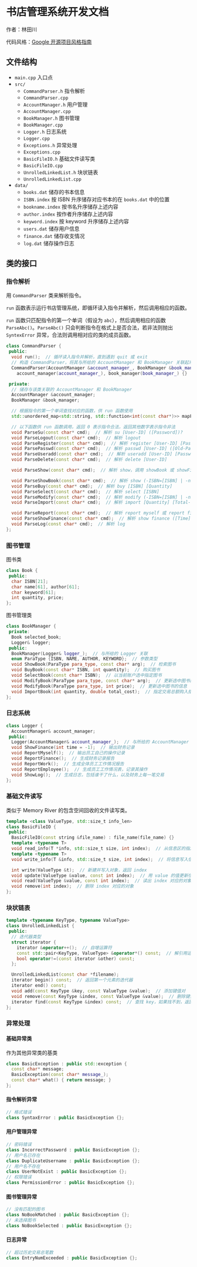# 书店管理系统开发文档

作者：林田川

代码风格：[Google 开源项目风格指南](https://zh-google-styleguide.readthedocs.io/en/latest/)

## 文件结构

- `main.cpp` 入口点
- `src/`
  - `CommandParser.h` 指令解析
  - `CommandParser.cpp`
  - `AccountManager.h` 用户管理
  - `AccountManager.cpp`
  - `BookManager.h` 图书管理
  - `BookManager.cpp`
  - `Logger.h` 日志系统
  - `Logger.cpp`
  - `Exceptions.h` 异常处理
  - `Exceptions.cpp`
  - `BasicFileIO.h` 基础文件读写类
  - `BasicFileIO.cpp`
  - `UnrolledLinkedList.h` 块状链表
  - `UnrolledLinkedList.cpp`
- `data/`
  - `books.dat` 储存的书本信息
  - `ISBN.index` 按 ISBN 升序储存对应书本的在 `books.dat` 中的位置
  - `bookname.index` 按书名升序储存上述内容
  - `author.index` 按作者升序储存上述内容
  - `keyword.index` 按 keyword 升序储存上述内容
  - `users.dat` 储存用户信息
  - `finance.dat` 储存收支情况
  - `log.dat` 储存操作日志

## 类的接口

### 指令解析

用 `CommandParser` 类来解析指令。

`run` 函数表示运行书店管理系统，即循环读入指令并解析，然后调用相应的函数。

`run` 函数只匹配指令的第一个单词（假设为 `abc`），然后调用相应的函数 `ParseAbc()`。`ParseAbc()` 只会判断指令在格式上是否合法，若非法则抛出 `SyntexError` 异常，合法则调用相对应的类的成员函数。

```cpp
class CommandParser {
 public:
  void run();  // 循环读入指令并解析，直到遇到 quit 或 exit
  // 构造 CommandParser，将其与所给的 AccountManager 和 BookManager 关联起来
  CommandParser(AccountManager &account_manager_, BookManager &book_manager_):
    account_manager(account_manager_), book_manager(book_manager_) {}

 private:
  // 储存与该类关联的 AccountManager 和 BookManager
  AccountManager &account_manager;
  BookManager &book_manager;

  // 根据指令的第一个单词查找对应的函数，供 run 函数使用
  std::unordered_map<std::string, std::function<int(const char*)>> mapFunction;

  // 以下函数供 run 函数调用，返回 0 表示指令合法，返回其他数字表示指令非法
  void ParseSu(const char* cmd);  // 解析 su [User-ID] ([Password])?
  void ParseLogout(const char* cmd);  // 解析 logout
  void ParseRegister(const char* cmd);  // 解析 register [User-ID] [Password] [User-Name]
  void ParsePasswd(const char* cmd);  // 解析 passwd [User-ID] ([Old-Password])? [New-Password]
  void ParseUseradd(const char* cmd);  // 解析 useradd [User-ID] [Password] [Priority] [User-Name]
  void ParseDelete(const char* cmd);  // 解析 delete [User-ID]

  void ParseShow(const char* cmd);  // 解析 show，调用 showBook 或 showFinance

  void ParseShowBook(const char* cmd);  // 解析 show (-ISBN=[ISBN] | -name="[Book-Name]" | -author="[Author]" | -keyword="[Keyword]")?
  void ParseBuy(const char* cmd);  // 解析 buy [ISBN] [Quantity]
  void ParseSelect(const char* cmd);  // 解析 select [ISBN]
  void ParseModify(const char* cmd);  // 解析 modify (-ISBN=[ISBN] | -name="[Book-Name]" | -author="[Author]" | -keyword="[Keyword]" | -price=[Price])+
  void ParseImport(const char* cmd);  // 解析 import [Quantity] [Total-Cost]

  void ParseReport(const char* cmd);  // 解析 report myself 或 report finance 或 report employee
  void ParseShowFinance(const char* cmd);  // 解析 show finance ([Time])?
  void ParseLog(const char* cmd);  // 解析 log
};
```

### 图书管理

图书类

```cpp
class Book {
 public:
  char ISBN[21];
  char name[61], author[61];
  char keyword[61];
  int quantity, price;
};
```

图书管理类

```cpp
class BookManager {
 private:
  Book selected_book;
  Logger& logger;
 public:
  BookManager(Logger& logger_);  // 与所给的 Logger 关联
  enum ParaType {ISBN, NAME, AUTHOR, KEYWORD};  // 参数类型
  void ShowBook(ParaType para_type, const char* arg);  // 检索图书
  void BuyBook(const char* ISBN, int quantity);  // 购买图书
  void SelectBook(const char* ISBN);  // 以当前账户选中指定图书
  void ModifyBook(ParaType para_type, const char* arg);  // 更新选中图书的信息
  void ModifyBook(ParaType para_type, int price);  // 更新选中图书的信息
  void ImportBook(int quantity, double total_cost);  // 指定交易总额购入指定数量的选中图书
};
```

### 日志系统

```cpp
class Logger {
  AccountManager& account_manager;
 public:
  Logger(AccountManager& account_manager_);  // 与所给的 AccountManager 关联
  void ShowFinance(int time = -1);  // 输出财务记录
  void ReportMyself();  // 输出员工自己的操作记录
  void ReportFinance();  // 生成财务记录报告 
  void ReportWork();  // 生成全体员工工作情况报告
  void ReportEmployee();  // 生成员工工作情况表，记录其操作
  void ShowLog();  // 生成日志，包括谁干了什么，以及财务上每一笔交易
};
```

### 基础文件读写

类似于 Memory River 的包含空间回收的文件读写类。

```cpp
template <class ValueType, std::size_t info_len>
class BasicFileIO {
 public:
  BasicFileIO(const string &file_name) : file_name(file_name) {}
  template <typename T>
  void read_info(T *info, std::size_t size, int index);  // 从信息区的指定位置读取信息
  template <typename T>
  void write_info(T &info, std::size_t size, int index);  // 将信息写入信息区指定位置

  int write(ValueType &t);  // 新建并写入对象，返回 index
  void update(ValueType &value, const int index);  // 用 value 的值更新位置 index 对应的对象
  void read(ValueType &value, const int index);  // 读出 index 对应的对象并赋给 value
  void remove(int index);  // 删除 index 对应的对象
};
```

### 块状链表

```cpp
template <typename KeyType, typename ValueType>
class UnrolledLinkedList {
 public:
  // 迭代器类型
  struct iterator {
    iterator &operator++();  // 自增运算符
    const std::pair<KeyType, ValueType> &operator*() const;  // 解引用运算符
    bool operator!=(const iterator &other) const;
  };

  UnrolledLinkedList(const char *filename);
  iterator begin() const;  // 返回第一个元素的迭代器
  iterator end() const;
  void add(const KeyType &key, const ValueType &value);  // 添加键值对
  void remove(const KeyType &index, const ValueType &value);  // 删除键值对
  iterator find(const KeyType &index) const;  // 查找 key，如果找不到，返回 end()
};
```

### 异常处理

#### 基础异常类

作为其他异常类的基类

```cpp
class BasicException : public std::exception {
  const char* message;
  BasicException(const char* message_);
  const char* what() { return message; }
};
```

#### 指令解析异常

```cpp
// 格式错误
class SyntaxError : public BasicException {};
```

#### 用户管理异常

```cpp
// 密码错误
class IncorrectPassword : public BasicException {};
// 用户名已存在
class DuplicateUsername : public BasicException {};
// 用户名不存在
class UserNotExist : public BasicException {};
// 权限错误
class PermissionError : public BasicException {};
```

#### 图书管理异常

```cpp
// 没有匹配的图书
class NoBookMatched : public BasicException {};
// 未选择图书
class NoBookSelected : public BasicException {};
```

#### 日志异常

```cpp
// 超过历史交易总笔数
class EntryNumExceeded : public BasicException {};
```